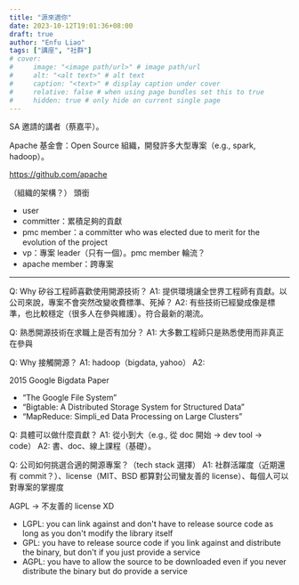 ```yaml
---
title: "源來適你"
date: 2023-10-12T19:01:36+08:00
draft: true
author: "Enfu Liao"
tags: ["講座", "社群"]
# cover:
#     image: "<image path/url>" # image path/url
#     alt: "<alt text>" # alt text
#     caption: "<text>" # display caption under cover
#     relative: false # when using page bundles set this to true
#     hidden: true # only hide on current single page
---
```


SA 邀請的講者（蔡嘉平）。

Apache 基金會：Open Source 組織，開發許多大型專案（e.g., spark, hadoop）。

https://github.com/apache

（組織的架構？）
頭銜
- user
- committer：累積足夠的貢獻
- pmc member：a committer who was elected due to merit for the evolution of the project
- vp：專案 leader（只有一個）。pmc member 輪流？
- apache member：跨專案





---


Q: Why 矽谷工程師喜歡使用開源技術？
A1: 提供環境讓全世界工程師有貢獻。以公司來說，專案不會突然改變收費標準、死掉？
A2: 有些技術已經變成像是標準，也比較穩定（很多人在參與維護）。符合最新的潮流。

Q: 熟悉開源技術在求職上是否有加分？
A1: 大多數工程師只是熟悉使用而非真正在參與



Q: Why 接觸開源？
A1: hadoop（bigdata, yahoo）
A2: 

2015 Google Bigdata Paper
- “The Google File System”
- “Bigtable: A Distributed Storage System for Structured Data”
- “MapReduce: Simpli_ed Data Processing on Large Clusters”


Q: 具體可以做什麼貢獻？
A1: 從小到大（e.g., 從 doc 開始 -> dev tool -> code）
A2: 書、doc、線上課程（基礎）。

Q: 公司如何挑選合適的開源專案？（tech stack 選擇）
A1: 社群活躍度（近期還有 commit？）、license（MIT、BSD 都算對公司蠻友善的 license）、每個人可以對專案的掌握度

AGPL -> 不友善的 license XD

- LGPL: you can link against and don't have to release source code as long as you don't modify the library itself
- GPL: you have to release source code if you link against and distribute the binary, but don't if you just provide a service
- AGPL: you have to allow the source to be downloaded even if you never distribute the binary but do provide a service


